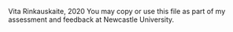 Vita Rinkauskaite, 2020
You may copy or use this file as part of my assessment and feedback at
Newcastle University.